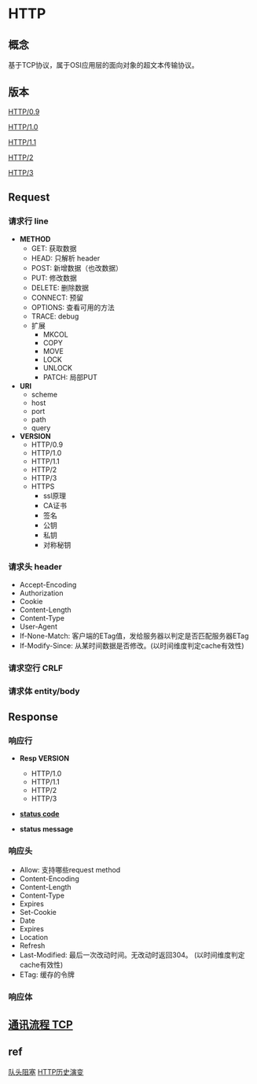 # HTTP

## 概念

基于TCP协议，属于OSI应用层的面向对象的超文本传输协议。

## 版本

[HTTP/0.9](HTTP-0.9.md)

[HTTP/1.0](HTTP-1.0.md)

[HTTP/1.1](HTTP-1.1.md)

[HTTP/2](HTTP-2.md)

[HTTP/3](HTTP-3.md)

## Request

### 请求行 line

- **METHOD**
  - GET: 获取数据
  - HEAD: 只解析 header
  - POST: 新增数据（也改数据）
  - PUT: 修改数据
  - DELETE: 删除数据
  - CONNECT: 预留
  - OPTIONS: 查看可用的方法
  - TRACE: debug
  - 扩展
    - MKCOL
    - COPY
    - MOVE
    - LOCK
    - UNLOCK
    - PATCH: 局部PUT
- **URI**
  - scheme
  - host
  - port
  - path
  - query
- **VERSION**
  - HTTP/0.9
  - HTTP/1.0
  - HTTP/1.1
  - HTTP/2
  - HTTP/3
  - HTTPS
    - ssl原理
    - CA证书
    - 签名
    - 公钥
    - 私钥
    - 对称秘钥

### 请求头 header

- Accept-Encoding
- Authorization
- Cookie
- Content-Length
- Content-Type
- User-Agent
- If-None-Match: 客户端的ETag值，发给服务器以判定是否匹配服务器ETag
- If-Modify-Since: 从某时间数据是否修改。(以时间维度判定cache有效性)

### 请求空行 CRLF

### 请求体 entity/body

## Response

### 响应行

- **Resp VERSION**
  - HTTP/1.0
  - HTTP/1.1
  - HTTP/2
  - HTTP/3

- **[status code](HTTP-statuscode.md)**

- **status message**

### 响应头

- Allow: 支持哪些request method
- Content-Encoding  
- Content-Length  
- Content-Type
- Expires  
- Set-Cookie  
- Date  
- Expires
- Location
- Refresh
- Last-Modified: 最后一次改动时间。无改动时返回304。 (以时间维度判定cache有效性)
- ETag: 缓存的令牌

### 响应体  

## [通讯流程 TCP](TCP.md)

## ref

[队头阻塞](https://cloud.tencent.com/developer/article/1509279)
[HTTP历史演变](https://www.cnblogs.com/imstudy/p/9234124.html)
